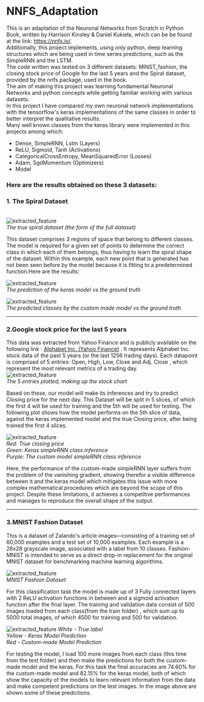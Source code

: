# NNFS_Adaptation

This is an adaptation of the Neuronal Networks from
Scratch in Python Book, written by
Harrison Kinsley & Daniel Kukieła, which can be
be found at the
link: https://nnfs.io/. \
Additionally, this project 
implements, using only python, deep learning structures which are 
being used in time series predictions, such as the SimpleRNN and 
the LSTM.  
The code written was tested on 3 different
datasets: MINST_fashion, the closing stock price of
Google for the last 5 years and the Spiral dataset, provided
by the nnfs package, used in the book.\
The aim of making this project was learning fundamental Neuronal
Networks and python concepts while getting 
familiar working with various datasets. \
In this project I have compared my own neuronal network
implementations with the tensorflow's keras implementations 
of the same classes in order to better interpret the
qualitative results. \
Many well known classes from the keras library were
implemented in this projects among which:
*  Dense, SimpleRNN, Lstm (Layers)
*  ReLU, Sigmoid, Tanh (Activations)
*  CategoricalCrossEntropy, MeanSquaredError (Losses)
*  Adam, SgdMomentum (Optimizers)
*  Model


### Here are the results obtained on these 3 datasets:

### 1. The Spiral Dataset

\
![extracted_feature](Micelanous/SpiralTrueDataset.PNG)\
*The true spiral dataset (the form of the full dataset)*

This dataset comprises 3 regions of space that 
belong to different classes. The model is required for a 
given set of points to determine the correct class in which
each of them belongs, thus having to learn the spiral shape
of the dataset. Within this example, each new point that is
generated has not been seen before by
the model because it is fitting to a
predetermined function.Here are the results:


![extracted_feature](Micelanous/kerasPredictionSpiral.png)\
*The prediction of the keras model vs the ground truth*

![extracted_feature](Micelanous/CustomModelPrediction.png)\
*The predicted classes by the custom made model vs the ground truth*


____

### 2.Google stock price for the last 5 years

This data was extracted from Yahoo Finance and is
publicly available on the 
following link :
[Alphabet Inc. (Yahoo Finance)](https://finance.yahoo.com/quote/GOOG/history/?guccounter=1&guce_referrer=aHR0cHM6Ly93d3cuZ29vZ2xlLmNvbS8&guce_referrer_sig=AQAAADmk2eKXeDpMs22HUR-xgJEm8F7efFPl-96Rc_qg9VCA5PSrssd4Ztze7otzOkYlxxiGahfK2F4R7t0JO9msGBK7_Lz4OFv_UoNlwnKSmtKGbczuc3Xv6EkxudOFvahrEKxy_3MvaBThcqFbzhkSTh1nW502h1-J9hYQW_uGe4ZZ)
. It represents Alphabet Inc. stock data of the 
past 5 years (or the last 1256 trading days). Each datapoint is
comprised of 5 entries: Open, High, Low, Close and Adj. Close
, which represent the most relevant metrics of a trading day.\
![extracted_feature](Micelanous/StockChart.png)\
*The 5 entries plotted, making up the stock chart*

Based on these, our model will 
make its inferences and try to predict Closing price 
for the next day.
This Dataset will be split
in 5 slices, of which the first 4 will be
used for training
and the 5th will be used for testing. The following 
plot shows how the model performs on the 5th slice
of data, against the keras
implemented model and the true 
Closing price, after being trained the first 4 slices.


![extracted_feature](Micelanous/RNNComparison.png)\
*Red: True closing price*\
*Green: Keras simpleRNN class inference*\
*Purple: The custom model simpleRNN class inference*


Here, the performance of the custom-made simpleRNN layer
suffers from the problem of the vanishing gradient,
showing therefor a visible difference between it and 
the keras model which mitigates this issue with more
complex mathematical procedures which are beyond the
scope of this project. Despite these limitations, it 
achieves a competitive performances and manages to 
reproduce the overall shape of the output.

____

### 3.MNIST Fashion Dataset

This is a dataset of Zalando's article images—consisting
of a 
training set of 60,000 examples and a test set 
of 10,000 examples. Each example is a 28x28 grayscale 
image, associated with a label from 10 classes. 
Fashion-MNIST is intended to serve as a direct drop-in 
replacement for the original MNIST dataset
for benchmarking machine learning algorithms.

![extracted_feature](Micelanous/Fashion-MNIST-Dataset-Images-with-Labels-and-Description-II-LITERATURE-REVIEW-In-image.png)\
*MNIST Fashion Dataset*

For this classification task the model is made up of 
3 Fully connected layers with 2 ReLU activation functions 
in between and a sigmoid activation function after the 
final layer. The training and validation data consist of
500 images loaded from each class(from the train folder)
, which sum up to 5000 total images, of which 4500 for 
training and 500 for validation.

![extracted_feature](Micelanous/FashionMnistComparison.png)
*White - True label*\
*Yellow - Keras Model Prediction*\
*Red - Custom-made Model Prediction*

For testing the model, I load 100 more images from each class
(this time from the test folder) and then make the predictions 
for both the custom-made model and the keras. For this task
the final accuracies are 74.60% for the custom-made 
model and 82.15% for the keras model, both of which show 
the capacity of the models to learn relevant information 
from the data and make competent predictions on the test 
images. In the image above are shown some of these predictions.